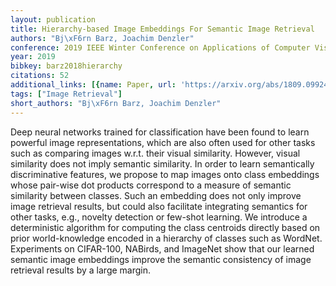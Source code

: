 ```yaml
---
layout: publication
title: Hierarchy-based Image Embeddings For Semantic Image Retrieval
authors: "Bj\xF6rn Barz, Joachim Denzler"
conference: 2019 IEEE Winter Conference on Applications of Computer Vision (WACV)
year: 2019
bibkey: barz2018hierarchy
citations: 52
additional_links: [{name: Paper, url: 'https://arxiv.org/abs/1809.09924'}]
tags: ["Image Retrieval"]
short_authors: "Bj\xF6rn Barz, Joachim Denzler"
---
```

Deep neural networks trained for classification have been found to learn
powerful image representations, which are also often used for other tasks such
as comparing images w.r.t. their visual similarity. However, visual similarity
does not imply semantic similarity. In order to learn semantically
discriminative features, we propose to map images onto class embeddings whose
pair-wise dot products correspond to a measure of semantic similarity between
classes. Such an embedding does not only improve image retrieval results, but
could also facilitate integrating semantics for other tasks, e.g., novelty
detection or few-shot learning. We introduce a deterministic algorithm for
computing the class centroids directly based on prior world-knowledge encoded
in a hierarchy of classes such as WordNet. Experiments on CIFAR-100, NABirds,
and ImageNet show that our learned semantic image embeddings improve the
semantic consistency of image retrieval results by a large margin.